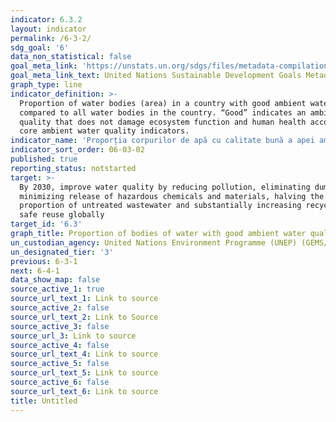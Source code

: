 ```yaml
---
indicator: 6.3.2
layout: indicator
permalink: /6-3-2/
sdg_goal: '6'
data_non_statistical: false
goal_meta_link: 'https://unstats.un.org/sdgs/files/metadata-compilation/Metadata-Goal-6.pdf '
goal_meta_link_text: United Nations Sustainable Development Goals Metadata (PDF 4.0 MB)
graph_type: line
indicator_definition: >-
  Proportion of water bodies (area) in a country with good ambient water quality
  compared to all water bodies in the country. “Good” indicates an ambient water
  quality that does not damage ecosystem function and human health according to
  core ambient water quality indicators.
indicator_name: 'Proporția corpurilor de apă cu calitate bună a apei ambientale '
indicator_sort_order: 06-03-02
published: true
reporting_status: notstarted
target: >-
  By 2030, improve water quality by reducing pollution, eliminating dumping and
  minimizing release of hazardous chemicals and materials, halving the
  proportion of untreated wastewater and substantially increasing recycling and
  safe reuse globally
target_id: '6.3'
graph_title: Proportion of bodies of water with good ambient water quality
un_custodian_agency: United Nations Environment Programme (UNEP) (GEMS/Water)
un_designated_tier: '3'
previous: 6-3-1
next: 6-4-1
data_show_map: false
source_active_1: true
source_url_text_1: Link to source
source_active_2: false
source_url_text_2: Link to Source
source_active_3: false
source_url_3: Link to source
source_active_4: false
source_url_text_4: Link to source
source_active_5: false
source_url_text_5: Link to source
source_active_6: false
source_url_text_6: Link to source
title: Untitled
---
```

